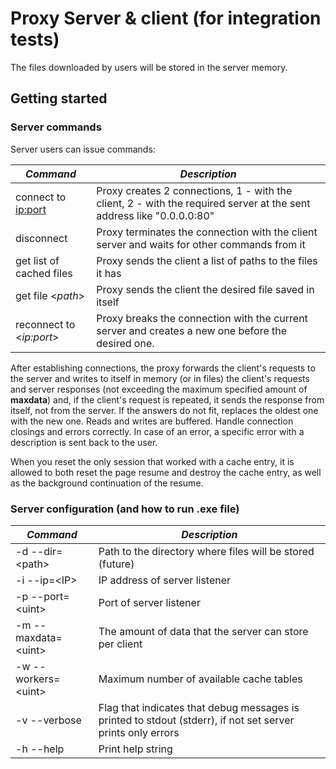 # Proxy Server &amp; client (for integration tests)

The files downloaded by users will be stored in the server memory.

## Getting started

### Server commands

Server users can issue commands:

|   ***Command***   |   ***Description***   |
| --- | --- |
| connect to <ip:port> | Proxy creates 2 connections, 1 - with the client, 2 - with the required server at the sent address like "0.0.0.0:80" |
| disconnect | Proxy terminates the connection with the client server and waits for other commands from it |
| get list of cached files | Proxy sends the client a list of paths to the files it has |
| get file \<*path*\> | Proxy sends the client the desired file saved in itself |
| reconnect to \<*ip:port*\> | Proxy breaks the connection with the current server and creates a new one before the desired one. |

After establishing connections, the proxy forwards the client's requests to the server and writes to itself in memory (or in files) the client's requests and server responses (not exceeding the maximum specified amount of **maxdata**) and, if the client's request is repeated, it sends the response from itself, not from the server. If the answers do not fit, replaces the oldest one with the new one. Reads and writes are buffered. Handle connection closings and errors correctly. In case of an error, a specific error with a description is sent back to the user.

When you reset the only session that worked with a cache entry, it is allowed to both reset the page resume and destroy the cache entry, as well as the background continuation of the resume.


### Server configuration (and how to run .exe file)

|   ***Command***   |   ***Description***   |
| --- | --- |
| \-d \-\-dir=\<path\> | Path to the directory where files will be stored \(future\) |
| \-i \-\-ip=\<IP\> | IP address of server listener |
| \-p \-\-port=\<uint\> | Port of server listener |
| \-m \-\-maxdata=\<uint\> | The amount of data that the server can store per client |
| \-w \-\-workers=\<uint\> | Maximum number of available cache tables |
| \-v \-\-verbose | Flag that indicates that debug messages is printed to stdout \(stderr\), if not set server prints only errors |
| \-h \-\-help | Print help string |

